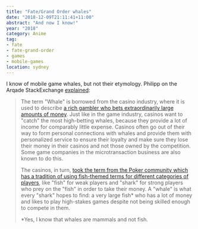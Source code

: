```yaml
---
title: "Fate/Grand Order whales"
date: "2018-12-09T21:11:41+11:00"
abstract: "And now I know!"
year: "2018"
category: Anime
tag:
- fate
- fate-grand-order
- games
- mobile-games
location: sydney
---
```

I know of mobile game whales, but not their etymology. Philipp on the Arqade StackExchange [explained]:

> The term "Whale" is borrowed from the casino industry, where it is used to describe [a rich gambler who bets extraordinarily large amounts of money]. Just like in the game industry, casinos want to "catch" the most high-betting whales, because they provide a lot of income for comparably little expense. Casinos often go out of their way to form personal connections with whales and provide them with personalized service to ensure their loyalty and make sure they lose their money in their casinos and not those owned by the competition. Some game companies in the microtransaction business are also known to do this.
> 
> The casinos, in turn, [took the term from the Poker community which has a tradition of using fish-themed terms for different categories of players], like "fish" for weak players and "shark" for strong players who prey on the "fish" in order to take their money. A "whale" is what every "shark" hopes to find: a very large fish* who has a lot of money and likes to play high-stakes games despite not being skilled enough to compete in them.
> 
> *Yes, I know that whales are mammals and not fish.

[a rich gambler who bets extraordinarily large amounts of money]: http://www.realonlinegambling.com/terms/whale/
[took the term from the Poker community which has a tradition of using fish-themed terms for different categories of players]: http://www.poker-vibe.com/poker/terms/fish/
[explained]: 
https://gaming.stackexchange.com/questions/341706/why-are-people-who-spend-a-lot-of-money-on-video-game-micro-transactions-called


